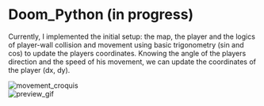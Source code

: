 # Doom_Python (in progress)

Currently, I implemented the initial setup: the map, the player and the logics of player-wall collision and movement using basic trigonometry (sin and cos) to update the players coordinates.
Knowing the angle of the players direction and the speed of his movement, we can update the coordinates of the player (dx, dy). 

![movement_croquis](https://i.imgur.com/dxXTI9x.png)
<br>
![preview_gif](https://i.imgur.com/ymliYA2.gif)
